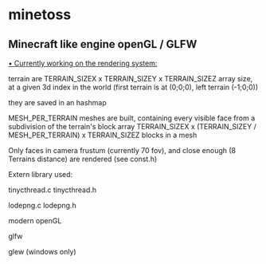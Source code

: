 # minetoss

Minecraft like engine openGL / GLFW
-----------------------------------------------

<u>• Currently working on the rendering system:</u>

terrain are TERRAIN_SIZEX x TERRAIN_SIZEY x TERRAIN_SIZEZ array size, at a given 3d index in the world
(first terrain is at (0;0;0), left terrain (-1;0;0))

they are saved in an hashmap

MESH_PER_TERRAIN meshes are built, containing every visible face from a subdivision of the terrain's block array
TERRAIN_SIZEX x (TERRAIN_SIZEY / MESH_PER_TERRAIN) x TERRAIN_SIZEZ blocks in a mesh

Only faces in camera frustum (currently 70 fov), and close enough (8 Terrains distance) are rendered (see const.h)




Extern library used:

tinycthread.c tinycthread.h

lodepng.c lodepng.h

modern openGL

glfw

glew (windows only)

